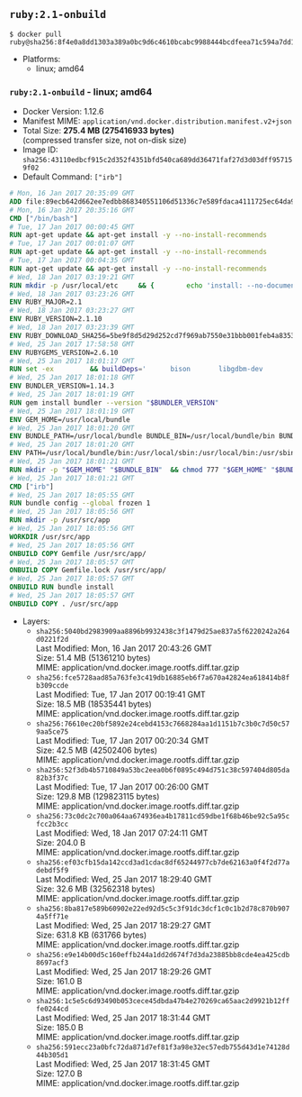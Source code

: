 ## `ruby:2.1-onbuild`

```console
$ docker pull ruby@sha256:8f4e0a8dd1303a389a0bc9d6c4610bcabc9988444bcdfeea71c594a7dd1a992d
```

-	Platforms:
	-	linux; amd64

### `ruby:2.1-onbuild` - linux; amd64

-	Docker Version: 1.12.6
-	Manifest MIME: `application/vnd.docker.distribution.manifest.v2+json`
-	Total Size: **275.4 MB (275416933 bytes)**  
	(compressed transfer size, not on-disk size)
-	Image ID: `sha256:43110edbcf915c2d352f4351bfd540ca689dd36471faf27d3d03dff957159f02`
-	Default Command: `["irb"]`

```dockerfile
# Mon, 16 Jan 2017 20:35:09 GMT
ADD file:89ecb642d662ee7edbb868340551106d51336c7e589fdaca4111725ec64da957 in / 
# Mon, 16 Jan 2017 20:35:16 GMT
CMD ["/bin/bash"]
# Tue, 17 Jan 2017 00:00:45 GMT
RUN apt-get update && apt-get install -y --no-install-recommends 		ca-certificates 		curl 		wget 	&& rm -rf /var/lib/apt/lists/*
# Tue, 17 Jan 2017 00:01:07 GMT
RUN apt-get update && apt-get install -y --no-install-recommends 		bzr 		git 		mercurial 		openssh-client 		subversion 				procps 	&& rm -rf /var/lib/apt/lists/*
# Tue, 17 Jan 2017 00:04:35 GMT
RUN apt-get update && apt-get install -y --no-install-recommends 		autoconf 		automake 		bzip2 		file 		g++ 		gcc 		imagemagick 		libbz2-dev 		libc6-dev 		libcurl4-openssl-dev 		libdb-dev 		libevent-dev 		libffi-dev 		libgdbm-dev 		libgeoip-dev 		libglib2.0-dev 		libjpeg-dev 		libkrb5-dev 		liblzma-dev 		libmagickcore-dev 		libmagickwand-dev 		libmysqlclient-dev 		libncurses-dev 		libpng-dev 		libpq-dev 		libreadline-dev 		libsqlite3-dev 		libssl-dev 		libtool 		libwebp-dev 		libxml2-dev 		libxslt-dev 		libyaml-dev 		make 		patch 		xz-utils 		zlib1g-dev 	&& rm -rf /var/lib/apt/lists/*
# Wed, 18 Jan 2017 03:19:21 GMT
RUN mkdir -p /usr/local/etc 	&& { 		echo 'install: --no-document'; 		echo 'update: --no-document'; 	} >> /usr/local/etc/gemrc
# Wed, 18 Jan 2017 03:23:26 GMT
ENV RUBY_MAJOR=2.1
# Wed, 18 Jan 2017 03:23:27 GMT
ENV RUBY_VERSION=2.1.10
# Wed, 18 Jan 2017 03:23:39 GMT
ENV RUBY_DOWNLOAD_SHA256=5be9f8d5d29d252cd7f969ab7550e31bbb001feb4a83532301c0dd3b5006e148
# Wed, 25 Jan 2017 17:58:58 GMT
ENV RUBYGEMS_VERSION=2.6.10
# Wed, 25 Jan 2017 18:01:17 GMT
RUN set -ex 		&& buildDeps=' 		bison 		libgdbm-dev 		ruby 	' 	&& apt-get update 	&& apt-get install -y --no-install-recommends $buildDeps 	&& rm -rf /var/lib/apt/lists/* 		&& wget -O ruby.tar.xz "https://cache.ruby-lang.org/pub/ruby/${RUBY_MAJOR%-rc}/ruby-$RUBY_VERSION.tar.xz" 	&& echo "$RUBY_DOWNLOAD_SHA256 *ruby.tar.xz" | sha256sum -c - 		&& mkdir -p /usr/src/ruby 	&& tar -xJf ruby.tar.xz -C /usr/src/ruby --strip-components=1 	&& rm ruby.tar.xz 		&& cd /usr/src/ruby 		&& { 		echo '#define ENABLE_PATH_CHECK 0'; 		echo; 		cat file.c; 	} > file.c.new 	&& mv file.c.new file.c 		&& autoconf 	&& ./configure --disable-install-doc --enable-shared 	&& make -j"$(nproc)" 	&& make install 		&& apt-get purge -y --auto-remove $buildDeps 	&& cd / 	&& rm -r /usr/src/ruby 		&& gem update --system "$RUBYGEMS_VERSION"
# Wed, 25 Jan 2017 18:01:18 GMT
ENV BUNDLER_VERSION=1.14.3
# Wed, 25 Jan 2017 18:01:19 GMT
RUN gem install bundler --version "$BUNDLER_VERSION"
# Wed, 25 Jan 2017 18:01:19 GMT
ENV GEM_HOME=/usr/local/bundle
# Wed, 25 Jan 2017 18:01:20 GMT
ENV BUNDLE_PATH=/usr/local/bundle BUNDLE_BIN=/usr/local/bundle/bin BUNDLE_SILENCE_ROOT_WARNING=1 BUNDLE_APP_CONFIG=/usr/local/bundle
# Wed, 25 Jan 2017 18:01:20 GMT
ENV PATH=/usr/local/bundle/bin:/usr/local/sbin:/usr/local/bin:/usr/sbin:/usr/bin:/sbin:/bin
# Wed, 25 Jan 2017 18:01:21 GMT
RUN mkdir -p "$GEM_HOME" "$BUNDLE_BIN" 	&& chmod 777 "$GEM_HOME" "$BUNDLE_BIN"
# Wed, 25 Jan 2017 18:01:21 GMT
CMD ["irb"]
# Wed, 25 Jan 2017 18:05:55 GMT
RUN bundle config --global frozen 1
# Wed, 25 Jan 2017 18:05:56 GMT
RUN mkdir -p /usr/src/app
# Wed, 25 Jan 2017 18:05:56 GMT
WORKDIR /usr/src/app
# Wed, 25 Jan 2017 18:05:56 GMT
ONBUILD COPY Gemfile /usr/src/app/
# Wed, 25 Jan 2017 18:05:57 GMT
ONBUILD COPY Gemfile.lock /usr/src/app/
# Wed, 25 Jan 2017 18:05:57 GMT
ONBUILD RUN bundle install
# Wed, 25 Jan 2017 18:05:57 GMT
ONBUILD COPY . /usr/src/app
```

-	Layers:
	-	`sha256:5040bd2983909aa8896b9932438c3f1479d25ae837a5f6220242a264d0221f2d`  
		Last Modified: Mon, 16 Jan 2017 20:43:26 GMT  
		Size: 51.4 MB (51361210 bytes)  
		MIME: application/vnd.docker.image.rootfs.diff.tar.gzip
	-	`sha256:fce5728aad85a763fe3c419db16885eb6f7a670a42824ea618414b8fb309ccde`  
		Last Modified: Tue, 17 Jan 2017 00:19:41 GMT  
		Size: 18.5 MB (18535441 bytes)  
		MIME: application/vnd.docker.image.rootfs.diff.tar.gzip
	-	`sha256:76610ec20bf5892e24cebd4153c7668284aa1d1151b7c3b0c7d50c579aa5ce75`  
		Last Modified: Tue, 17 Jan 2017 00:20:34 GMT  
		Size: 42.5 MB (42502406 bytes)  
		MIME: application/vnd.docker.image.rootfs.diff.tar.gzip
	-	`sha256:52f3db4b5710849a53bc2eea0b6f0895c494d751c38c597404d805da82b3f37c`  
		Last Modified: Tue, 17 Jan 2017 00:26:00 GMT  
		Size: 129.8 MB (129823115 bytes)  
		MIME: application/vnd.docker.image.rootfs.diff.tar.gzip
	-	`sha256:73c0dc2c700a064aa674936ea4b17811cd59dbe1f68b46be92c5a95cfcc2b3cc`  
		Last Modified: Wed, 18 Jan 2017 07:24:11 GMT  
		Size: 204.0 B  
		MIME: application/vnd.docker.image.rootfs.diff.tar.gzip
	-	`sha256:ef03cfb15da142ccd3ad1cdac8df65244977cb7de62163a0f4f2d77adebdf5f9`  
		Last Modified: Wed, 25 Jan 2017 18:29:40 GMT  
		Size: 32.6 MB (32562318 bytes)  
		MIME: application/vnd.docker.image.rootfs.diff.tar.gzip
	-	`sha256:8ba817e589b60902e22ed92d5c5c3f91dc3dcf1c0c1b2d78c870b9074a5ff71e`  
		Last Modified: Wed, 25 Jan 2017 18:29:27 GMT  
		Size: 631.8 KB (631766 bytes)  
		MIME: application/vnd.docker.image.rootfs.diff.tar.gzip
	-	`sha256:e9e14b00d5c160effb244a1dd2d674f7d3da23885bb8cde4ea425cdb8697acf3`  
		Last Modified: Wed, 25 Jan 2017 18:29:26 GMT  
		Size: 161.0 B  
		MIME: application/vnd.docker.image.rootfs.diff.tar.gzip
	-	`sha256:1c5e5c6d93490b053cece45dbda47b4e270269ca65aac2d9921b12fffe0244cd`  
		Last Modified: Wed, 25 Jan 2017 18:31:44 GMT  
		Size: 185.0 B  
		MIME: application/vnd.docker.image.rootfs.diff.tar.gzip
	-	`sha256:591ecc23a0bfc72da871d7ef81f3a98e32ec57edb755d43d1e74128d44b305d1`  
		Last Modified: Wed, 25 Jan 2017 18:31:45 GMT  
		Size: 127.0 B  
		MIME: application/vnd.docker.image.rootfs.diff.tar.gzip
